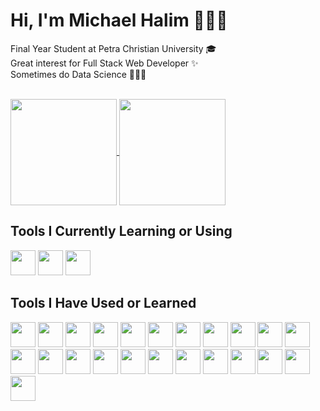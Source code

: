 # Hi, I'm Michael Halim 🧑🏻👋<br />
Final Year Student at Petra Christian University 🎓<br />
Great interest for Full Stack Web Developer ✨<br />
Sometimes do Data Science 👨‍🔬📁<br /><br />

<a href="https://github.com/anuraghazra/github-readme-stats">
  <img align="center" height="170px" src="https://github-readme-stats.vercel.app/api?username=michael-halim&show_icons=true&theme=tokyonight&count_private=true" />
</a>
<a href="https://github.com/anuraghazra/convoychat">
  <img align="center" height="170px" src="https://github-readme-stats.vercel.app/api/top-langs/?username=michael-halim&show_icons=true&theme=tokyonight&count_private=true&layout=compact" />
</a>


## Tools I Currently Learning or Using
<p>
<img height="40px" src="https://cdn.jsdelivr.net/gh/devicons/devicon/icons/vuejs/vuejs-original.svg" />
<img height="40px" src="https://cdn.jsdelivr.net/gh/devicons/devicon/icons/nuxtjs/nuxtjs-original.svg" />
<img height="40px" src="https://cdn.jsdelivr.net/gh/devicons/devicon/icons/docker/docker-plain-wordmark.svg" />
</p>

## Tools I Have Used or Learned
<p><img height="40px" src="https://cdn.jsdelivr.net/gh/devicons/devicon/icons/html5/html5-original.svg">
<img height="40px" src="https://cdn.jsdelivr.net/gh/devicons/devicon/icons/css3/css3-original.svg">
<img height="40px" src="https://cdn.jsdelivr.net/gh/devicons/devicon/icons/javascript/javascript-original.svg" />
<img height="40px" src="https://cdn.jsdelivr.net/gh/devicons/devicon/icons/jquery/jquery-plain-wordmark.svg" />
<img height="40px" src="https://cdn.jsdelivr.net/gh/devicons/devicon/icons/php/php-plain.svg" />
<img height="40px" src="https://cdn.jsdelivr.net/gh/devicons/devicon/icons/react/react-original.svg">
<img height="40px" src="https://cdn.jsdelivr.net/gh/devicons/devicon/icons/nextjs/nextjs-original.svg">
<img height="40px" src="https://cdn.jsdelivr.net/gh/devicons/devicon/icons/nodejs/nodejs-plain-wordmark.svg">
<img height="40px" src="https://cdn.jsdelivr.net/gh/devicons/devicon/icons/express/express-original-wordmark.svg">
<img height="40px" src="https://cdn.jsdelivr.net/gh/devicons/devicon/icons/django/django-plain.svg">
<img height="40px" src="https://cdn.jsdelivr.net/gh/devicons/devicon/icons/flask/flask-original.svg">
<img height="40px" src="https://cdn.jsdelivr.net/gh/devicons/devicon/icons/mysql/mysql-original-wordmark.svg">
<img height="40px" src="https://cdn.jsdelivr.net/gh/devicons/devicon/icons/redis/redis-original.svg">
<img height="40px" src="https://cdn.jsdelivr.net/gh/devicons/devicon/icons/mongodb/mongodb-original.svg" />
<img height="40px" src="https://cdn.jsdelivr.net/gh/devicons/devicon/icons/neo4j/neo4j-original-wordmark.svg" />
<img height="40px" src="https://cdn.jsdelivr.net/gh/devicons/devicon/icons/sqlite/sqlite-original-wordmark.svg">
<img height="40px" src="https://cdn.jsdelivr.net/gh/devicons/devicon/icons/postgresql/postgresql-original-wordmark.svg">
<img height="40px" src="https://cdn.jsdelivr.net/gh/devicons/devicon/icons/cplusplus/cplusplus-original.svg">
<img height="40px" src="https://cdn.jsdelivr.net/gh/devicons/devicon/icons/php/php-plain.svg">
<img height="40px" src="https://cdn.jsdelivr.net/gh/devicons/devicon/icons/python/python-original.svg" />
<img height="40px" src="https://cdn.jsdelivr.net/gh/devicons/devicon/icons/javascript/javascript-original.svg" />
<img height="40px" src="https://cdn.jsdelivr.net/gh/devicons/devicon/icons/git/git-original.svg">
<img height="40px" src="https://cdn.jsdelivr.net/gh/devicons/devicon/icons/github/github-original.svg">
</p>
